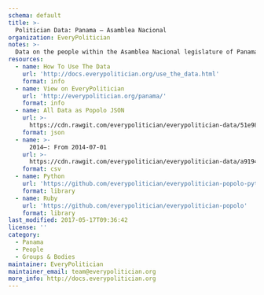 ```yaml
---
schema: default
title: >-
  Politician Data: Panama — Asamblea Nacional
organization: EveryPolitician
notes: >-
  Data on the people within the Asamblea Nacional legislature of Panama.
resources:
  - name: How To Use The Data
    url: 'http://docs.everypolitician.org/use_the_data.html'
    format: info
  - name: View on EveryPolitician
    url: 'http://everypolitician.org/panama/'
    format: info
  - name: All Data as Popolo JSON
    url: >-
      https://cdn.rawgit.com/everypolitician/everypolitician-data/51e98bd83b55446333139f69bce569f3f9b03ff8/data/Panama/Assembly/ep-popolo-v1.0.json
    format: json
  - name: >-
      2014–: From 2014-07-01
    url: >-
      https://cdn.rawgit.com/everypolitician/everypolitician-data/a9194686a61300c0d9052968a8b99a4660562753/data/Panama/Assembly/term-2014.csv
    format: csv
  - name: Python
    url: 'https://github.com/everypolitician/everypolitician-popolo-python'
    format: library
  - name: Ruby
    url: 'https://github.com/everypolitician/everypolitician-popolo'
    format: library
last_modified: 2017-05-17T09:36:42
license: ''
category:
  - Panama
  - People
  - Groups & Bodies
maintainer: EveryPolitician
maintainer_email: team@everypolitician.org
more_info: http://docs.everypolitician.org
---
```

